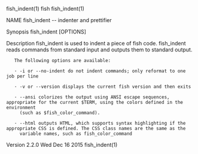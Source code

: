 fish_indent(1)                                                         fish                                                         fish_indent(1)

NAME
       fish_indent -- indenter and prettifier

   Synopsis
       fish_indent [OPTIONS]

   Description
       fish_indent is used to indent a piece of fish code. fish_indent reads commands from standard input and outputs them to standard output.

       The following options are available:

       · -i or --no-indent do not indent commands; only reformat to one job per line

       · -v or --version displays the current fish version and then exits

       · --ansi colorizes the output using ANSI escape sequences, appropriate for the current $TERM, using the colors defined in the environment
         (such as $fish_color_command).

       · --html outputs HTML, which supports syntax highlighting if the appropriate CSS is defined. The CSS class names are the same as the
         variable names, such as fish_color_command

Version 2.2.0                                                     Wed Dec 16 2015                                                   fish_indent(1)
